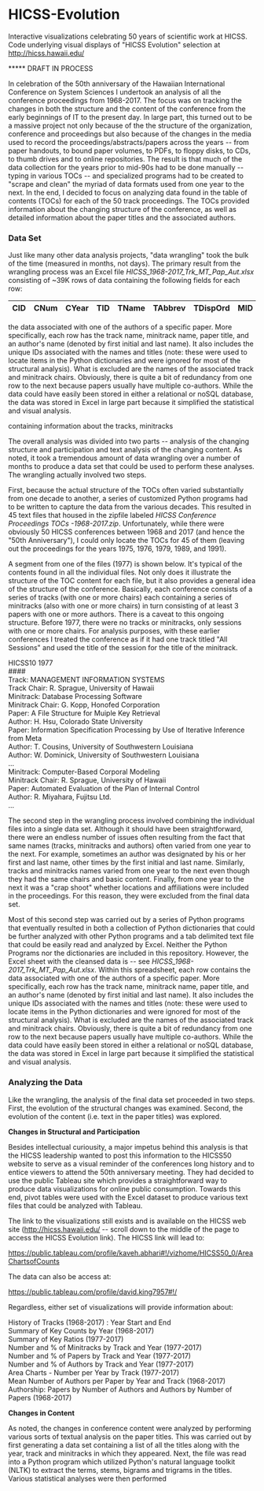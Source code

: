 # HICSS-Evolution

Interactive visualizations celebrating 50 years of scientific work at HICSS.  Code underlying visual displays of "HICSS Evolution" selection at  http://hicss.hawaii.edu/

*****  DRAFT IN PROCESS

In celebration of the 50th anniversary of the Hawaiian International Conference on System Sciences I undertook an analysis of all the conference proceedings from 1968-2017. The focus was on tracking the changes in both the structure and the content of the conference from the early beginnings of IT to the present day.  In large part, this turned out to be a massive project not only because of the the structure of the organization, conference and proceedings but also because of the changes in the media used to record the proceedings/abstracts/papers across the years -- from paper handouts, to bound paper volumes, to PDFs, to floppy disks, to CDs, to thumb drives and to online repositories.  The result is that much of the data collection for the years prior to mid-90s had to be done manually -- typing in various TOCs -- and specialized programs had to be created to "scrape and clean" the myriad of data formats used from one year to the next. In the end, I decided to focus on analyzing data found in the table of contents (TOCs) for each of the 50 track proceedings. The TOCs provided information about the changing structure of the conference, as well as detailed information about the paper titles and the associated authors.

<h3>Data Set</h3>

Just like many other data analysis projects, "data wrangling" took the bulk of the time (measured in months, not days). The primary result from the wrangling process was an Excel file <EM>HICSS_1968-2017_Trk_MT_Pap_Aut.xlsx</EM> consisting of ~39K rows of data containing the following fields for each row:

| CID | CNum | CYear | TID | TName | TAbbrev | TDispOrd | MID | MName | PID | PTitle | AID | AName |
|---|---|---|---|---|---|---|---|---|---|---|---|---|

the data associated with one of the authors of a specific paper.  More specifically, each row has the track name, minitrack name, paper title, and an author's name (denoted by first initial and last name). It also includes the unique IDs associated with the names and titles (note: these were used to locate items in the Python dictionaries and were ignored for most of the structural analysis).  What is excluded are the names of the associated track and minitrack chairs. Obviously, there is quite a bit of redundancy from one row to the next because papers usually have multiple co-authors. While the data could have easily been stored in either a relational or noSQL database, the data was stored in Excel in large part because it simplified the statistical and visual analysis.

containing information about the tracks, minitracks

The overall analysis was divided into two parts -- analysis of the changing structure and participation and text analysis of the changing content. As noted, it took a tremendous amount of data wrangling over a number of months to produce a data set that could be used to perform these analyses. The wrangling actually involved two steps.  

First, because the actual structure of the TOCs often varied substantially from one decade to another, a series of customized Python programs had to be written to capture the data from the various decades.  This resulted in 45 text files that housed in the zipfile labeled <em>HICSS Conference Proceedings TOCs -1968-2017.zip</em>. Unfortunately, while there were obviously 50 HICSS conferences between 1968 and 2017 (and hence the "50th Anniversary"), I could only locate the TOCs for 45 of them (leaving out the proceedings for the years 1975, 1976, 1979, 1989, and 1991).  

A segment from one of the files (1977) is shown below.  It's typical of the contents found in all the individual files. Not only does it illustrate the structure of the TOC content for each file, but it also provides a general idea of the structure of the conference. Basically, each conference consists of a series of tracks (with one or more chairs) each containing a series of minitracks (also with one or more chairs) in turn consisting of at least 3 papers with one or more authors. There is a caveat to this ongoing structure. Before 1977, there were no tracks or minitracks, only sessions with one or more chairs.  For analysis purposes, with these earlier conferences I treated the conference as if it had one track titled "All Sessions" and used the title of the session for the title of the minitrack.

HICSS10 1977<br>
####<br>
Track: MANAGEMENT INFORMATION SYSTEMS<br>
Track Chair: R. Sprague, University of Hawaii<br>
Minitrack: Database Processing Software<br>
Minitrack Chair: G. Kopp, Honofed Corporation<br>
Paper: A File Structure for Muiple Key Retrieval<br>
Author: H. Hsu, Colorado State University<br>
Paper: Information Specification Processing by Use of Iterative Inference from Meta<br>
Author: T. Cousins, University of Southwestern Louisiana<br>
Author: W. Dominick, University of Southwestern Louisiana<br>
...<br>
Minitrack: Computer-Based Corporal Modeling<br>
Minitrack Chair: R. Sprague, University of Hawaii<br>
Paper: Automated Evaluation of the Plan of Internal Control<br>
Author: R. Miyahara, Fujitsu Ltd.<br>
...<br>

The second step in the wrangling process involved combining the individual files into a single data set. Although it should have been straightforward, there were an endless number of issues often resulting from the fact that same names (tracks, minitracks and authors) often varied from one year to the next. For example, sometimes an author was designated by his or her first and last name, other times by the first initial and last name. Similarly, tracks and minitracks names varied from one year to the next even though they had the same chairs and basic content. Finally, from one year to the next it was a "crap shoot" whether locations and affiliations were included in the proceedings. For this reason, they were excluded from the final data set.

Most of this second step was carried out by a series of Python programs that eventually resulted in both a collection of Python dictionaries that could be further analyzed with other Python programs and a tab delimited text file that could be easily read and analyzed by Excel. Neither the Python Programs nor the dictionaries are included in this repository.  However, the Excel sheet with the cleansed data is -- see <EM>HICSS_1968-2017_Trk_MT_Pap_Aut.xlsx</EM>. Within this spreadsheet, each row contains the data associated with one of the authors of a specific paper.  More specifically, each row has the track name, minitrack name, paper title, and an author's name (denoted by first initial and last name). It also includes the unique IDs associated with the names and titles (note: these were used to locate items in the Python dictionaries and were ignored for most of the structural analysis).  What is excluded are the names of the associated track and minitrack chairs. Obviously, there is quite a bit of redundancy from one row to the next because papers usually have multiple co-authors. While the data could have easily been stored in either a relational or noSQL database, the data was stored in Excel in large part because it simplified the statistical and visual analysis.

<h3>Analyzing the Data</h3>

Like the wrangling, the analysis of the final data set proceeded in two steps. First, the evolution of the structural changes was examined. Second, the evolution of the content (i.e. text in the paper titles) was explored.

**Changes in Structural and Participation**

Besides intellectual curiousity, a major impetus behind this analysis is that the HICSS leadership wanted to post this information to the HICSS50 website to serve as a visual reminder of the conferences long history and to entice viewers to attend the 50th anniversary meeting. They had decided to use the public Tableau site which provides a straightforward way to produce data visualizations for online public consumption. Towards this end, pivot tables were used with the Excel dataset to produce various text files that could be analyzed with Tableau.  

The link to the visualizations still exists and is available on the HICSS web site (http://hicss.hawaii.edu/ -- scroll down to the middle of the page to access the HICSS Evolution link). The HICSS link will lead to:

https://public.tableau.com/profile/kaveh.abhari#!/vizhome/HICSS50_0/AreaChartsofCounts

The data can also be access at:

https://public.tableau.com/profile/david.king7957#!/

Regardless, either set of visualizations will provide information about:

History of Tracks (1968-2017) : Year Start and End<br>
Summary of Key Counts by Year (1968-2017)<br>
Summary of Key Ratios (1977-2017)<br>
Number and % of Minitracks by Track and Year (1977-2017)<br>
Number and % of Papers by Track and Year (1977-2017)<br>
Number and % of Authors by Track and Year (1977-2017)<br>
Area Charts - Number per Year by Track (1977-2017)<br>
Mean Number of Authors per Paper by Year and Track (1968-2017)<br>
Authorship: Papers by Number of Authors and Authors by Number of Papers (1968-2017)<br>

**Changes in Content**

As noted, the changes in conference content were analyzed by performing various sorts of textual analysis on the paper titles.  This was carried out by first generating a data set containing a list of all the titles along with the year, track and minitracks in which they appeared.  Next, the file was read into a Python program which utilized Python's natural language toolkit (NLTK) to extract the terms, stems, bigrams and trigrams in the titles.  Various statistical analyses were then performed


